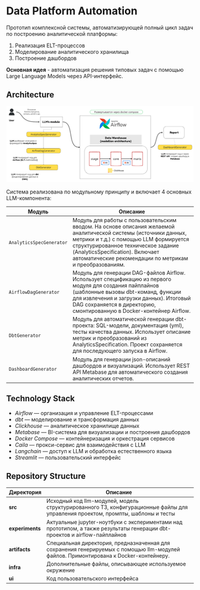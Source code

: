 # Data Platform Automation

Прототип комплексной системы, автоматизирующей полный цикл задач по построению аналитической платформы:
1. Реализация ELT-процессов
2. Моделирование аналитического хранилища
3. Построение дашбордов

**Основная идея** - автоматизация решения типовых задач с помощью Large Language Models через API-интерфейс.


## Architecture

![architecture](infra/arch.png)

Система реализована по модульному принципу и включает 4 основных LLM-компонента:

| Модуль    | Описание |
| -------- | ------- |
| `AnalyticsSpecGenerator` | Модуль для работы с пользовательским вводом. На основе описания желаемой аналитической системы (источники данных, метрики и т.д.) с помощью LLM формируется структурированное техническое задание (AnalyticsSpecification). Включает автоматические рекомендации по метрикам и преобразованиям. |
| `AirflowDagGenerator`  | Модуль для генерации DAG-файлов Airflow. Использует спецификацию из первого модуля для создания пайплайнов (шаблонные вызовы dbt-команд, функции для извлечения и загрузки данных). Итоговый DAG сохраняется в директорию, смонтированную в Docker-контейнер Airflow.    |
| `DbtGenerator`  | Модуль для автоматической генерации dbt-проекта: SQL-модели, документация (yml), тесты качества данных. Использует описание метрик и преобразований из AnalyticsSpecification. Проект сохраняется для последующего запуска в Airflow.    |
| `DashboardGenerator`  |  Модуль для генерации json-описаний дашбордов и визуализаций. Использует REST API Metabase для автоматического создания аналитических отчетов.   |

## Technology Stack

* *Airflow* — организация и управление ELT-процессами
* *dbt* — моделирование и трансформация данных
* *Clickhouse* — аналитическое хранилище данных
* *Metabase* — BI-система для визуализации и построения дашбордов
* *Docker Compose* — контейнеризация и оркестрация сервисов
* *Caila* — прокси-сервис для взаимодействия с LLM
* *Langchain* — доступ к LLM и обработка естественного языка
* *Streamlit* — пользовательский интерфейс

## Repository Structure

| Директория   | Описание |
| -------- | ------- |
| **src** | Исходный код llm-модулей, модель структурированного ТЗ, конфигурационные файлы для управления проектом, промпты, шаблоны и тесты
| **experiments** | Актуальные jupyter-ноутбуки с экспериментами над прототипом, а также результаты генерации dbt-проектов и airflow-пайплайнов
| **artifacts** | Специальная директория, предназначенная для сохранения генерируемых с помощью llm-модулей файлов. Примонтирована к Docker-контейнеру.
| **infra** | Дополнительные файлы, описывающее используемое окружение
| **ui** | Код пользовательского интерфейса
